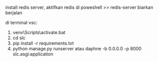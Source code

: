 install redis server,
aktifkan redis di poweshell >> redis-server
biarkan berjalan

di terminal vsc:
1. venv\Scripts\activate.bat
2. cd slc
3. pip install -r requirements.txt
4. python manage.py runserver atau daphne -b 0.0.0.0 -p 8000 slc.asgi:application
